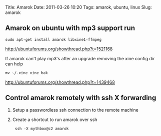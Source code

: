 Title: Amarok
Date: 2011-03-26 10:20
Tags: amarok, ubuntu, linux
Slug: amarok

## Amarok on ubuntu with mp3 support run
    
    sudo apt-get install amarok libxine1-ffmpeg

<http://ubuntuforums.org/showthread.php?t=1521168>

If amarok can't play mp3's after an upgrade removing the xine config dir can help

    mv ~/.xine xine_bak

<http://ubuntuforums.org/showthread.php?t=1439468>

## Control amarok remotely with ssh X forwarding

1. Setup a passwordless ssh connection to the remote machine
2. Create a shortcut to run amarok over ssh

        ssh -X mythbox@c2 amarok